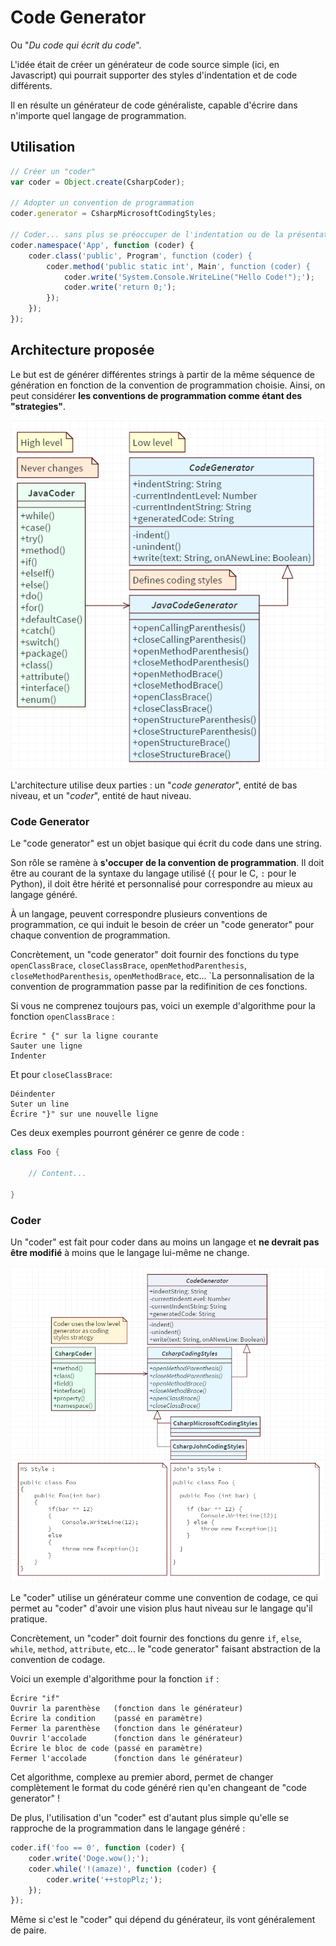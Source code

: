 # Code Generator

Ou "_Du code qui écrit du code_".

L'idée était de créer un générateur de code source simple (ici, en Javascript) qui pourrait supporter des styles d'indentation et de code différents.

Il en résulte un générateur de code généraliste, capable d'écrire dans n'importe quel langage de programmation.

## Utilisation

```javascript
// Créer un "coder"
var coder = Object.create(CsharpCoder);

// Adopter un convention de programmation
coder.generator = CsharpMicrosoftCodingStyles;

// Coder... sans plus se préoccuper de l'indentation ou de la présentation !
coder.namespace('App', function (coder) {
    coder.class('public', Program', function (coder) {
        coder.method('public static int', Main', function (coder) {
            coder.write('System.Console.WriteLine("Hello Code!");');
            coder.write('return 0;');
        });
    });
});
```

## Architecture proposée

Le but est de générer différentes strings à partir de la même séquence de génération en fonction de la convention de programmation choisie. Ainsi, on peut considérer **les conventions de programmation comme étant des "strategies"**.

![Générateur de code simple](README.img/java-simple-example.png)

L'architecture utilise deux parties : un "_code generator_", entité de bas niveau, et un "_coder_", entité de haut niveau.

### Code Generator

Le "code generator" est un objet basique qui écrit du code dans une string.

Son rôle se ramène à **s'occuper de la convention de programmation**. Il doit être au courant de la syntaxe du langage utilisé (`{` pour le C, `:` pour le Python), il doit être hérité et personnalisé pour correspondre au mieux au langage généré.

À un langage, peuvent correspondre plusieurs conventions de programmation, ce qui induit le besoin de créer un "code generator" pour chaque convention de programmation.

Concrètement, un "code generator" doit fournir des fonctions du type `openClassBrace`, `closeClassBrace`, `openMethodParenthesis`, `closeMethodParenthesis`, `openMethodBrace`, etc... `La personnalisation de la convention de programmation passe par la redifinition de ces fonctions.

Si vous ne comprenez toujours pas, voici un exemple d'algorithme pour la fonction `openClassBrace` :

```
Écrire " {" sur la ligne courante
Sauter une ligne
Indenter
```

Et pour `closeClassBrace`:

```
Déindenter
Suter un line
Écrire "}" sur une nouvelle ligne
```

Ces deux exemples pourront générer ce genre de code :

```java
class Foo {

    // Content...

}
```

### Coder

Un "coder" est fait pour coder dans au moins un langage et **ne devrait pas être modifié** à moins que le langage lui-même ne change.

![Code generator comme strategies avec C#](README.img/cs-strategies-example.png)

Le "coder" utilise un générateur comme une convention de codage, ce qui permet au "coder" d'avoir une vision plus haut niveau sur le langage qu'il pratique.

Concrètement, un "coder" doit fournir des fonctions du genre `if`, `else`, `while`, `method`, `attribute`, etc... le "code generator" faisant abstraction de la convention de codage.

Voici un exemple d'algorithme pour la fonction `if` :

```
Écrire "if"
Ouvrir la parenthèse   (fonction dans le générateur)
Écrire la condition    (passé en paramètre)
Fermer la parenthèse   (fonction dans le générateur)
Ouvrir l'accolade      (fonction dans le générateur)
Écrire le bloc de code (passé en paramètre)
Fermer l'accolade      (fonction dans le générateur)
```

Cet algorithme, complexe au premier abord, permet de changer complètement le format du code généré rien qu'en changeant de "code generator" !

De plus, l'utilisation d'un "coder" est d'autant plus simple qu'elle se rapproche de la programmation dans le langage généré :

```javascript
coder.if('foo == 0', function (coder) {
    coder.write('Doge.wow();');
    coder.while('!(amaze)', function (coder) {
        coder.write('++stopPlz;');
    });
});
```

Même si c'est le "coder" qui dépend du générateur, ils vont généralement de paire.
